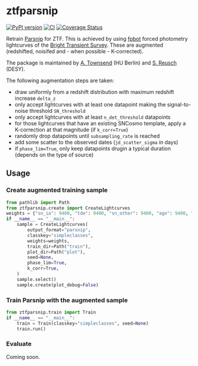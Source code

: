 # ztfparsnip
[![PyPI version](https://badge.fury.io/py/ztfparsnip.svg)](https://badge.fury.io/py/ztfparsnip)
[![CI](https://github.com/simeonreusch/ztfparsnip/actions/workflows/ci.yaml/badge.svg)](https://github.com/simeonreusch/ztfparsnip/actions/workflows/ci.yaml)
[![Coverage Status](https://coveralls.io/repos/github/simeonreusch/ztfparsnip/badge.svg?branch=main)](https://coveralls.io/github/simeonreusch/ztfparsnip?branch=main)

Retrain [Parsnip](https://github.com/LSSTDESC/parsnip) for ZTF. This is achieved by using [fpbot](https://github.com/simeonreusch/fpbot) forced photometry lightcurves of the [Bright Transient Survey](https://sites.astro.caltech.edu/ztf/bts/bts.php). These are augmented (redshifted, noisifed and - when possible - K-corrected).

The package is maintained by [A. Townsend](https://github.com/aotownsend) (HU Berlin) and [S. Reusch](https://github.com/simeonreusch) (DESY).

The following augmentation steps are taken:

- draw uniformly from a redshift distribution with maximum redshift increase `delta_z`
- only accept lightcurves with at least one datapoint making the signal-to-noise threshold `SN_threshold`
- only accept lightcurves with at least `n_det_threshold` datapoints
- for those lightcurves that have an existing SNCosmo template, apply a K-correction at that magnitude (if `k_corr=True`)
- randomly drop datapoints until `subsampling_rate` is reached
- add some scatter to the observed dates (`jd_scatter_sigma` in days)
- if `phase_lim=True`, only keep datapoints drugin a typical duration (depends on the type of source)

## Usage
### Create augmented training sample
```python
from pathlib import Path
from ztfparsnip.create import CreateLightcurves
weights = {"sn_ia": 9400, "tde": 9400, "sn_other": 9400, "agn": 9400, "star": 9400}
if __name__ == "__main__":
    sample = CreateLightcurves(
        output_format="parsnip",
        classkey="simpleclasses",
        weights=weights,
        train_dir=Path("train"),
        plot_dir=Path("plot"),
        seed=None,
        phase_lim=True,
        k_corr=True,
    )
    sample.select()
    sample.create(plot_debug=False)
```

### Train Parsnip with the augmented sample
```python
from ztfparsnip.train import Train
if __name__ == "__main__":
    train = Train(classkey="simpleclasses", seed=None)
    train.run()
```

### Evaluate
Coming soon.